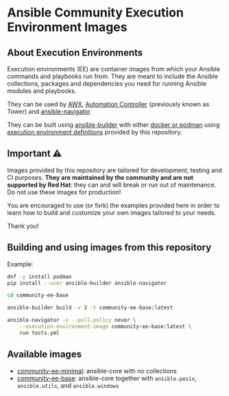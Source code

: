 # Ansible Community Execution Environment Images

## About Execution Environments

Execution environments (EE) are container images from which your Ansible commands and playbooks run from.
They are meant to include the Ansible collections, packages and dependencies you need for running Ansible modules and playbooks.

They can be used by [AWX](https://github.com/ansible/awx), [Automation Controller](https://docs.ansible.com/automation-controller/latest/html/administration/index.html) (previously known as Tower) and [ansible-navigator](https://github.com/ansible/ansible-navigator).

They can be built using [ansible-builder](https://github.com/ansible/ansible-builder/) with either [docker or podman](https://ansible-builder.readthedocs.io/en/latest/usage/#container-runtime) using [execution environment definitions](https://ansible-builder.readthedocs.io/en/latest/definition/) provided by this repository.

## Important ⚠️

Images provided by this repository are tailored for development, testing and CI purposes.
**They are maintained by the community and are not supported by Red Hat**: they can and will break or run out of maintenance.
Do not use these images for production!

You are encouraged to use (or fork) the examples provided here in order to learn how to build and customize your own images tailored to your needs.

Thank you!

## Building and using images from this repository

Example:

```bash
dnf -y install podman
pip install --user ansible-builder ansible-navigator

cd community-ee-base

ansible-builder build -v 3 -t community-ee-base:latest

ansible-navigator -v --pull-policy never \
    --execution-environment-image community-ee-base:latest \
    run tests.yml
```

## Available images

- [community-ee-minimal](https://github.com/orgs/ansible-community/packages/container/package/community-ee-minimal): ansible-core with no collections
- [community-ee-base](https://github.com/orgs/ansible-community/packages/container/package/community-ee-base): ansible-core together with `ansible.posix`, `ansible.utils`, and `ansible.windows`
